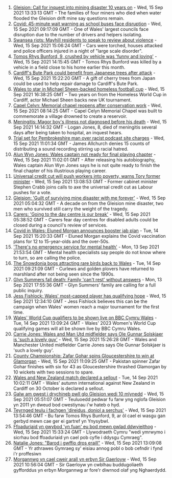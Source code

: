 1. [Gleision: Call for inquest into mining disaster 10 years on](https://www.bbc.co.uk/news/uk-wales-58502559?at_medium=RSS&at_campaign=KARANGA) - Wed, 15 Sep 2021 13:33:13 GMT - The families of four miners who died when water flooded the Gleision drift mine say questions remain.
2. [Covid: 45-minute wait warning as school buses face disruption](https://www.bbc.co.uk/news/uk-wales-58569061?at_medium=RSS&at_campaign=KARANGA) - Wed, 15 Sep 2021 09:17:09 GMT - One of Wales' largest councils face disruption due to the number of drivers and helpers isolating.
3. [Swansea riots: Mayhill residents to speak to review about violence](https://www.bbc.co.uk/news/uk-wales-58571656?at_medium=RSS&at_campaign=KARANGA) - Wed, 15 Sep 2021 15:06:24 GMT - Cars were torched, houses attacked and police officers injured in a night of "large scale disorder".
4. [Tomos Rhys Bunford, 9, crushed by vehicle was 'funny and loving'](https://www.bbc.co.uk/news/uk-wales-58562140?at_medium=RSS&at_campaign=KARANGA) - Wed, 15 Sep 2021 14:15:45 GMT - Tomos Rhys Bunford was killed by a vehicle in a field close to his home earlier this month.
5. [Cardiff's Bute Park could benefit from Japanese trees after attack](https://www.bbc.co.uk/news/uk-wales-58573775?at_medium=RSS&at_campaign=KARANGA) - Wed, 15 Sep 2021 15:22:20 GMT - A gift of cherry trees from Japan could be used to help repair damage to Cardiff's Bute Park.
6. [Wales to star in Michael Sheen-backed homeless football cup](https://www.bbc.co.uk/news/uk-wales-58570341?at_medium=RSS&at_campaign=KARANGA) - Wed, 15 Sep 2021 16:38:25 GMT - Two years on from the Homeless World Cup in Cardiff, actor Michael Sheen backs new UK tournament.
7. [Capel Celyn: Memorial chapel reopens after conservation work](https://www.bbc.co.uk/news/uk-wales-58569060?at_medium=RSS&at_campaign=KARANGA) - Wed, 15 Sep 2021 08:14:25 GMT - Capel Celyn Memorial Chapel was built to commemorate a village drowned to create a reservoir.
8. [Meningitis: Magor boy's illness not diagnosed before his death](https://www.bbc.co.uk/news/uk-wales-58573694?at_medium=RSS&at_campaign=KARANGA) - Wed, 15 Sep 2021 14:14:32 GMT - Logan Jones, 8, died of meningitis several days after being taken to hospital, an inquest hears.
9. [Trial set for Pembrokeshire man over racist podcast site charges](https://www.bbc.co.uk/news/uk-wales-58571655?at_medium=RSS&at_campaign=KARANGA) - Wed, 15 Sep 2021 11:01:34 GMT - James Allchurch denies 15 counts of distributing a sound recording stirring up racial hatred.
10. [Alun Wyn Jones: Wales captain not ready for final playing chapter](https://www.bbc.co.uk/sport/rugby-union/58559156?at_medium=RSS&at_campaign=KARANGA) - Wed, 15 Sep 2021 11:02:01 GMT - After releasing his autobiography, Wales captain Alun Wyn Jones says he is not quite ready to finish the final chapter of his illustrious playing career.
11. [Universal credit cut will push workers into poverty, warns Tory former minister](https://www.bbc.co.uk/news/uk-politics-58501917?at_medium=RSS&at_campaign=KARANGA) - Wed, 15 Sep 2021 13:08:53 GMT - Former cabinet minister Stephen Crabb joins calls to axe the universal credit cut as Labour pushes for a vote.
12. [Gleision: 'Guilt of surviving mine disaster with me forever'](https://www.bbc.co.uk/news/uk-wales-58555079?at_medium=RSS&at_campaign=KARANGA) - Wed, 15 Sep 2021 05:04:32 GMT - A decade on from the Gleision mine disaster, two men who survived still carry the weight of the tragedy.
13. [Carers: 'Going to the day centre is our break'](https://www.bbc.co.uk/news/uk-wales-58563914?at_medium=RSS&at_campaign=KARANGA) - Wed, 15 Sep 2021 05:38:52 GMT - Carers fear day centres for disabled adults could be closed during a council's review of services.
14. [Covid in Wales: Eluned Morgan announces booster jab plan](https://www.bbc.co.uk/news/uk-wales-58561783?at_medium=RSS&at_campaign=KARANGA) - Tue, 14 Sep 2021 15:20:33 GMT - Eluned Morgan explains the Covid vaccination plans for 12 to 15-year-olds and the over-50s.
15. ['There's no emergency service for mental health'](https://www.bbc.co.uk/news/uk-wales-58548746?at_medium=RSS&at_campaign=KARANGA) - Mon, 13 Sep 2021 21:53:54 GMT - Mental health specialists say people do not know where to turn, so are calling the police.
16. [The Snowdonia bogs attracting rare birds back to Wales](https://www.bbc.co.uk/news/uk-wales-58555547?at_medium=RSS&at_campaign=KARANGA) - Tue, 14 Sep 2021 09:21:09 GMT - Curlews and golden plovers have returned to marshland after not being seen since the 1990s.
17. [Glyn Summers fall death: Family 'can't rest' without answers](https://www.bbc.co.uk/news/uk-wales-58548533?at_medium=RSS&at_campaign=KARANGA) - Mon, 13 Sep 2021 17:55:36 GMT - Glyn Summers' family are calling for a full public inquiry.
18. [Jess Fishlock: Wales' most-capped player has qualifying hope](https://www.bbc.co.uk/sport/football/58572563?at_medium=RSS&at_campaign=KARANGA) - Wed, 15 Sep 2021 12:34:10 GMT - Jess Fishlock believes this can be the campaign when Wales' women reach a major tournament for the first time.
19. [Wales' World Cup qualifiers to be shown live on BBC Cymru Wales](https://www.bbc.co.uk/sport/football/58561420?at_medium=RSS&at_campaign=KARANGA) - Tue, 14 Sep 2021 13:09:24 GMT - Wales' 2023 Women's World Cup qualifying games will all be shown live by BBC Cymru Wales.
20. [Carrie Jones: Wales and Man Utd midfielder says Ole Gunnar Solskjaer is 'such a lovely guy'](https://www.bbc.co.uk/sport/av/football/58576535?at_medium=RSS&at_campaign=KARANGA) - Wed, 15 Sep 2021 15:26:28 GMT - Wales and Manchester United midfielder Carrie Jones says Ole Gunnar Solskjaer is 'such a lovely guy'.
21. [County Championship: Zafar Gohar spins Gloucestershire to win at Glamorgan](https://www.bbc.co.uk/sport/cricket/58571820?at_medium=RSS&at_campaign=KARANGA) - Wed, 15 Sep 2021 11:09:25 GMT - Pakistan spinner Zafar Gohar finishes with six for 43 as Gloucestershire thrashed Glamorgan by 10 wickets with two sessions to spare.
22. [Wales and New Zealand match declared a sellout](https://www.bbc.co.uk/sport/rugby-union/58558505?at_medium=RSS&at_campaign=KARANGA) - Tue, 14 Sep 2021 10:02:11 GMT - Wales' autumn international against New Zealand in Cardiff on 30 October is declared a sellout.
23. [Galw am gwest i drychineb pwll glo Gleision wedi 10 mlynedd](https://www.bbc.co.uk/newyddion/58545852?at_medium=RSS&at_campaign=KARANGA) - Wed, 15 Sep 2021 05:51:07 GMT - Teuluoedd pedwar fu farw yng nglofa Gleision yn 2011 yn dweud bod cwestiynau i'w hateb o hyd.
24. [Teyrnged teulu i fachgen 'direidus, doniol a serchus'](https://www.bbc.co.uk/newyddion/58568383?at_medium=RSS&at_campaign=KARANGA) - Wed, 15 Sep 2021 13:54:46 GMT - Bu farw Tomos Rhys Bunford, 9, ar ôl cael ei wasgu gan gerbyd mewn cae ger ei gartref yn Ynysybwl.
25. [Ffoaduriaid yn gwybod 'yn fuan' eu bod mewn gwlad ddwyieithog](https://www.bbc.co.uk/newyddion/58571855?at_medium=RSS&at_campaign=KARANGA) - Wed, 15 Sep 2021 15:33:24 GMT - Llywodraeth Cymru "wedi ymrwymo i sicrhau bod ffoaduriaid yn cael pob cyfle i ddysgu Cymraeg".
26. [Natalie Jones: "Barod i gwffio dros eraill"](https://www.bbc.co.uk/newyddion/58562478?at_medium=RSS&at_campaign=KARANGA) - Wed, 15 Sep 2021 13:09:08 GMT - Yr athrawes Gymraeg sy' eisiau annog pobl o bob cefndir i fynd i'r proffesiwn
27. [Morgannwg yn cael cweir arall yn erbyn Sir Gaerloyw](https://www.bbc.co.uk/newyddion/58572029?at_medium=RSS&at_campaign=KARANGA) - Wed, 15 Sep 2021 10:56:04 GMT - Sir Gaerloyw yn cwblhau buddugoliaeth gyfforddus yn erbyn Morgannwg ar fore'r diwrnod olaf yng Nghaerdydd.
